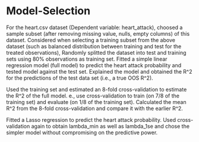 
# Model-Selection

For the heart.csv dataset (Dependent variable: heart_attack), choosed a sample subset (after removing missing value, nulls, empty columns) of this dataset. Considered when selecting a training subset from the above dataset (such as balanced distribution between training and test for the treated observations), Randomly splitted the dataset into test and training sets using 80% observations as training set. Fitted a simple linear regression model (full model) to predict the heart attack probability and tested model against the test set. Explained the model and obtained the R^2 for the predictions of the test data set (i.e., a true OOS R^2).
 
Used the training set and estimated an 8-fold cross-validation to estimate the R^2 of the full model. e., use cross-validation to train (on 7/8 of the training set) and evaluate (on 1/8 of the training set).  Calculated the mean R^2 from the 8-fold cross-validation and compare it with the earlier R^2.
 
Fitted a Lasso regression to predict the heart attack probability. Used cross-validation again to obtain lambda_min as well as lambda_1se and chose the simpler model without compromising on the predictive power.
